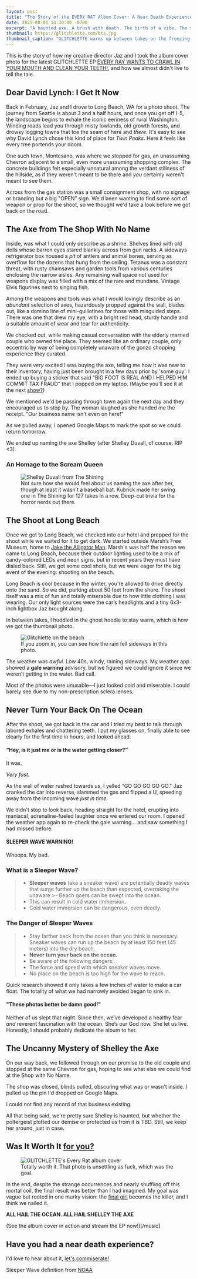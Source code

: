 ```yaml
---
layout: post
title: "The Story of the EVERY RAT Album Cover: A Near Death Experience"
date: 2025-08-01 14:30:00 -0700
excerpt: "A haunted axe. A brush with death. The birth of a vibe. The story behind the EVERY RAT album cover and how Jaz and I almost died getting it."
thumbnail: https://glitchlette.com/bts.jpg
thumbnail_caption: "GLITCHLETTE warms up between takes on the freezing beach in February."
---
```


This is the story of how my creative director Jaz and I took the album cover photo for the latest GLITCHLETTE EP [EVERY RAY WANTS TO CRAWL IN YOUR MOUTH AND CLEAN YOUR TEETH!](/music), and how we almost didn't live to tell the tale. 

## Dear David Lynch: I Get It Now

Back in February, Jaz and I drove to Long Beach, WA for a photo shoot. The journey from Seattle is about 3 and a half hours, and once you get off I-5, the landscape begins to exhale the iconic eeriness of rural Washington. Winding roads lead you through misty lowlands, old growth forests, and drowsy logging towns that toe the seam of here and *there*. It's easy to see why David Lynch chose this kind of place for *Twin Peaks.* Here it feels like every tree portends your doom. 

One such town, Montesano, was where we stopped for gas, an unassuming Chevron adjacent to a small, even more unassuming shopping complex. The concrete buildings felt especially unnatural among the verdant stillness of the hillside, as if they weren't meant to be there and  *you* certainly weren't meant to see them. 

Across from the gas station was a small consignment shop, with no signage or branding but a big "OPEN" sign. We'd been wanting to find some sort of weapon or prop for the shoot, so we thought we'd take a look before we got back on the road. 

## The Axe from The Shop With No Name

Inside, was what I could only  describe as a shrine. Shelves lined with old dolls whose barren eyes stared blankly across from gun racks. A sideways refrigerator box housed a *pit* of antlers and animal bones, serving as overflow for the dozens that hung from the ceiling. Tetanus was a constant threat, with rusty chainsaws and garden tools from various centuries enclosing the narrow aisles. Any remaining wall space not used for weapons display was filled with a mix of the rare and mundane. Vintage Elvis figurines next to singing fish. 

Among the weapons and tools was what I would lovingly describe as an *abundant* selection of axes,  hazardously propped against the wall, blades out, like a domino line of mini-guillotines for those with misguided steps. There was one that drew my eye, with a bright red head, sturdy handle and a suitable amount of wear and tear for authenticity. 

We checked out, while making casual conversation with the elderly married couple who owned the place. They seemed like an ordinary couple, only eccentric by way of being completely unaware of the gonzo shopping experience they curated. 

They were *very* excited I was buying the axe, telling me how it was new to their inventory, having just been brought in a few days prior by 'some guy'. I ended up buying a sticker that said "BIG FOOT IS REAL AND I HELPED HIM COMMIT TAX FRAUD" that I popped on my laptop. (Maybe you'll see it at the next [show?](/shows))

 We mentioned we'd be passing through town again the next day and they encouraged us to stop by. The woman laughed as she handed me the receipt. "Our business name isn't even on here!"

As we pulled away, I opened Google Maps to mark the spot so we could return tomorrow. 

We ended up naming the axe Shelley (after Shelley Duvall, of course. RIP <3).


### An Homage to the Scream Queen 
<figure>
  <img src="https://pyxis.nymag.com/v1/imgs/481/940/29ff3982bc6fc7b699a298fe651df6808b-08-shelley-duvall-the-shining.1x.rsquare.w1400.jpg" alt="Shelley Duvall from The Shining" class="blog-post-image">
  <br><figcaption>Not sure how she would feel about us naming the axe after her, though at least it wasn’t a baseball bat. Kubrick made her swing one in The Shining for 127 takes in a row. Deep-cut trivia for the horror nerds out there.</figcaption>
</figure>

## The Shoot at Long Beach

Once we got to Long Beach, we checked into our hotel and prepped for the shoot while we waited for it to get dark. We started outside Marsh’s Free Museum, home to [Jake the Alligator Man](https://en.wikipedia.org/wiki/Jake_the_Alligator_Man). Marsh's was half the reason we came to Long Beach, because their outdoor lighting used to be a mix of candy-colored LEDs and neon signs, but in recent years they must have dialed back. Still, we got some cool shots, but we were eager for the big event of the evening: shooting on *the* beach. 

Long Beach is cool because in the winter, you're allowed to drive directly onto the sand. So we did, parking about 50 feet from the shore. The shoot itself was a mix of fun and totally miserable due to how little clothing I was wearing. Our only light sources were the car’s headlights and a tiny 6x3-inch lightbox Jaz brought along.

In between takes, I huddled in the ghost hoodie to stay warm, which is how we got the thumbnail photo.

<figure>
  <img src="/photos/feltcute.jpeg" alt="Glitchlette on the beach" class="blog-post-image">
  <br><figcaption>If you zoom in, you can see how the rain fell sideways in this photo.</figcaption>
</figure>

The weather was *awful*. Low 40s, windy, raining sideways. My weather app showed a **gale warning** advisory, but we figured we could ignore it since we weren’t getting in the water. Bad call.

Most of the photos were unusable—I just looked cold and miserable. I could barely see due to my non-prescription sclera lenses.  

## Never Turn Your Back On The Ocean

After the shoot, we got back in the car and I tried my best to talk through labored exhales and chattering teeth. I put my glasses on, finally able to see clearly for the first time in hours, and looked ahead.

 #### “Hey, is it just me or is the water getting closer?”

It was.

*Very fast.*

As the wall of water rushed towards us, I yelled “GO GO GO GO GO." Jaz cranked the car into reverse, slammed the gas and flipped a U, speeding away from the incoming wave *just in time.* 

We didn't stop to look back, heading straight for the hotel, erupting into maniacal, adrenaline-fueled laughter once we entered our room. I opened the weather app again to re-check the gale warning… and saw something I had missed before:

 #### SLEEPER WAVE WARNING!

Whoops. My bad. 

### What is a Sleeper Wave?
>- **Sleeper waves** (aka a sneaker wave) are potentially deadly waves that surge further up the beach than expected, overtaking the unaware.>- Beach goers can be swept into the ocean.
>- This can result in cold water immersion.
>- Cold water immersion can be dangerous, even deadly.

### The Danger of Sleeper Waves
>- Stay farther back from the ocean than you think is necessary. Sneaker waves can run up the beach by at least 150 feet (45 meters) into the dry beach.
>- **Never turn your back on the ocean.**
>- Be aware of the following dangers:.
>- The force and speed with which sneaker waves move.
>- No place on the beach is too high for the wave to reach.


Quick research showed it only takes a few inches of water to make a car float. The totality of what we had narrowly avoided began to sink in. 

#### "These photos better be damn good!"

Neither of us slept that night. Since then, we’ve developed a healthy fear *and* reverent fascination with the ocean. She’s our God now. She let us live. Honestly, I should probably dedicate the album to her.

## The Uncanny Mystery of Shelley the Axe

On our way back, we followed through on our promise to the old couple and stopped at the same Chevron for gas, hoping to see what else we could find at the Shop with No Name. 

The shop was closed, blinds pulled, obscuring what was or wasn't inside. I pulled up the pin I'd dropped on Google Maps. 

I could not find any record of that business existing. 

All that being said, we're pretty sure Shelley is haunted, but whether the poltergeist plotted our demise or protected us from it is TBD. Still, we keep her around, just in case. 

## Was It Worth It [for you?](https://glitchlette.bandcamp.com/track/shroud) 
<figure>
  <img src="/photos/EVERYRAT_OG.jpg" alt="GLITCHLETTE's Every Rat album cover" class="blog-post-image">
  <br><figcaption>Totally worth it. That photo is unsettling as fuck, which was the goal.</figcaption>
</figure>

In the end, despite the strange occurrences and nearly shuffling off this mortal coil, the final result was better than I had imagined. My goal was vague but rooted in one murky vision: the [final girl](https://en.wikipedia.org/wiki/Final_girl) becomes the killer, and I think we nailed it. 

**ALL HAIL THE OCEAN. ALL HAIL SHELLEY THE AXE**

(See the album cover in action and stream the EP now!)[/music]
## Have you had a near death experience? 

I'd love to hear about it, [let's commiserate!](https://glitchlette.com/guestbook)


Sleeper Wave definition from [NOAA](https://www.weather.gov/safety/sneaker-waves)
